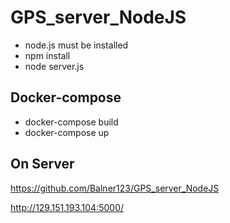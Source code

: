 # GPS_server_NodeJS


- node.js must be installed
- npm install 
- node server.js

## Docker-compose
  - docker-compose build
  - docker-compose up

## On Server
 https://github.com/Balner123/GPS_server_NodeJS

 http://129.151.193.104:5000/

